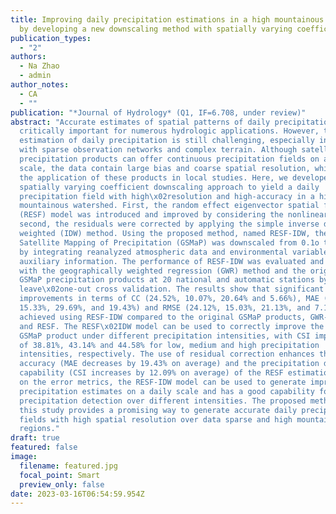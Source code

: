 ```yaml
---
title: Improving daily precipitation estimations in a high mountainous watershed
  by developing a new downscaling method with spatially varying coefficients
publication_types:
  - "2"
authors:
  - Na Zhao
  - admin
author_notes:
  - CA
  - ""
publication: "*Journal of Hydrology* (Q1, IF=6.708, under review)"
abstract: "Accurate estimates of spatial patterns of daily precipitation are
  critically important for numerous hydrologic applications. However, the
  estimation of daily precipitation is still challenging, especially in regions
  with sparse observation networks and complex terrain. Although satellite
  precipitation products can offer continuous precipitation fields on a daily
  scale, the data contain large bias and coarse spatial resolution, which limit
  the application of these products in local studies. Here, we developed a new
  spatially varying coefficient downscaling approach to yield a daily
  precipitation field with high\x02resolution and high-accuracy in a high
  mountainous watershed. First, the random effect eigenvector spatial filtering
  (RESF) model was introduced and improved by considering the nonlinear term;
  second, the residuals were corrected by applying the simple inverse distance
  weighted (IDW) method. Using the proposed method, named RESF-IDW, the Global
  Satellite Mapping of Precipitation (GSMaP) was downscaled from 0.1o to 0.01o
  by integrating reanalyzed atmospheric data and environmental variables as
  auxiliary information. The performance of RESF-IDW was evaluated and compared
  with the geographically weighted regression (GWR) method and the original
  GSMaP precipitation products at 20 national and automatic stations by using
  leave\x02one-out cross validation. The results show that significant
  improvements in terms of CC (24.52%, 10.07%, 20.64% and 5.66%), MAE (31.37%,
  15.33%, 29.69%, and 19.43%) and RMSE (24.12%, 15.03%, 21.13%, and 7.14%) are
  achieved using RESF-IDW compared to the original GSMaP products, GWR-IDW, GWR,
  and RESF. The RESF\x02IDW model can be used to correctly improve the original
  GSMaP product under different precipitation intensities, with CSI improvements
  of 38.81%, 43.14% and 44.58% for low, medium and high precipitation
  intensities, respectively. The use of residual correction enhances the spatial
  accuracy (MAE decreases by 19.43% on average) and the precipitation detection
  capability (CSI increases by 12.09% on average) of the RESF estimations. Based
  on the error metrics, the RESF-IDW model can be used to generate improved
  precipitation estimates on a daily scale and has a good capability for
  precipitation detection over different intensities. The proposed method in
  this study provides a promising way to generate accurate daily precipitation
  fields with high spatial resolution over data sparse and high mountain
  regions."
draft: true
featured: false
image:
  filename: featured.jpg
  focal_point: Smart
  preview_only: false
date: 2023-03-16T06:54:59.954Z
---
```

